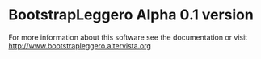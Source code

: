 # BootstrapLeggero Alpha 0.1 version
For more information about this software see the documentation or visit http://www.bootstrapleggero.altervista.org
